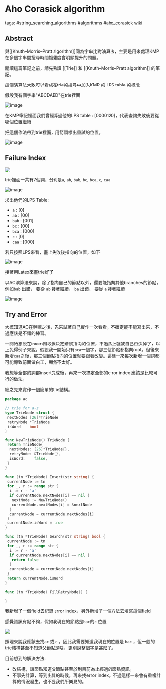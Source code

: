 # Aho Corasick algorithm

tags: #string_searching_algorithms #algorithms #aho_corasick
[wiki](https://en.wikipedia.org/wiki/Aho%E2%80%93Corasick_algorithm)

## Abstract

與[[Knuth–Morris–Pratt algorithm]]同為字串比對演算法，主要是用來處理KMP在多個字串間搜尋時間複雜度會明顯提升的問題。

閱讀這篇筆記之前，請先熟讀 [[Trie]] 和 [[Knuth–Morris–Pratt algorithm]] 的筆記。

這個演算法大致可以看成在trie的搜尋中加入KMP 的 LPS table 的概念

假設我有個字串"ABCDABD"在trie裡面

![image](Aho-Corasick%20algorithm-1.svg)

在KMP筆記裡面我們曾經算過他的LPS table : [0000120]，代表查詢失敗後要從哪個位置繼續

把這個作法帶到trie裡面，用箭頭標出重試的位置。

![image](Aho-Corasick%20algorithm-2.svg)

## Failure Index

![](https://i.imgur.com/tv4dZ3x.png)

trie裡面一共有7個詞，分別是`a`, `ab`, `bab`, `bc`, `bca`, `c`, `caa`

![image](Aho-Corasick%20algorithm-3.svg)

求出他們的LPS Table:

* `a` : [0]
* `ab` : [00]
* `bab` : [001]
* `bc` : [00]
* `bca` : [000]
* `c` : [0]
* `caa` : [000]

若只按照LPS來看，畫上失敗後指向的位置，如下

![image](Aho-Corasick%20algorithm-4.svg)

接著用Latex來畫trie好了

以AC演算法來說，除了指向自己的節點以外，還要能指向其他branches的節點，例如`bab` 出錯， 要從 `ab` 接著繼續， `ba` 出錯， 要從 `a` 接著繼續

![image](Aho-Corasick%20algorithm-5.svg)

## Try and Error

大概知道AC在幹嘛之後，先來試著自己實作一次看看，不確定能不能寫出來，不過應該是不錯的練習。

一開始想說在insert階段就決定錯誤指向的位置，不過馬上就被自己否決掉了，以上免得例子來說，假設我一開始只有`bca`一個字，那三個節點都指向root。但後來新增`caa`之後，那三個節點指向的位置就要跟著改變。這樣一來每次新增一個詞都可能導致前面做白工，顯然不太好。

我想等全部的詞都insert完成後，再來一次搞定全部的error index 應該是比較可行的做法。

總之先來實作一個簡單的trie結構。

```go
package ac

// trie for a-z
type TrieNode struct {
 nextNodes [26]*TrieNode
 retryNode *TrieNode
 isWord    bool
}

func NewTrieNode() TrieNode {
 return TrieNode{
  nextNodes: [26]*TrieNode{},
  retryNode: &TrieNode{},
  isWord:    false,
 }
}

func (tn *TrieNode) Insert(str string) {
 currentNode := tn
 for _, r := range str {
  i := r - 'a'
  if currentNode.nextNodes[i] == nil {
   nextNode := NewTrieNode()
   currentNode.nextNodes[i] = &nextNode
  }
  currentNode = currentNode.nextNodes[i]
 }
 currentNode.isWord = true
}

func (tn *TrieNode) Search(str string) bool {
 currentNode := tn
 for _, r := range str {
  i := r - 'a'
  if currentNode.nextNodes[i] == nil {
   return false
  }
  currentNode = currentNode.nextNodes[i]
 }
 return currentNode.isWord
}

func (tn *TrieNode) FillRetryNode() {

}

```

我新增了一個field去紀錄 error index，另外新增了一個方法去填寫這個field

感覺資訊有點不夠，假如我現在的節點是`bac`的`c` 位置

![](https://i.imgur.com/xW7Chqd.png)

照理來說我應該去找`ac` 或 `c` ，因此我需要知道我現在的位置是 `bac` ，但一般的trie結構甚至不知道父節點是啥，更別說整個字是甚麼了。

目前想到的解決方法:

* 改結構，讓節點知道父節點甚至於到目前為止經過的節點資訊。
* 不事先計算，等到出錯的時候，再來找error index。不過這樣一來會有重複計算的情況發生，也不是我們所樂見的。
